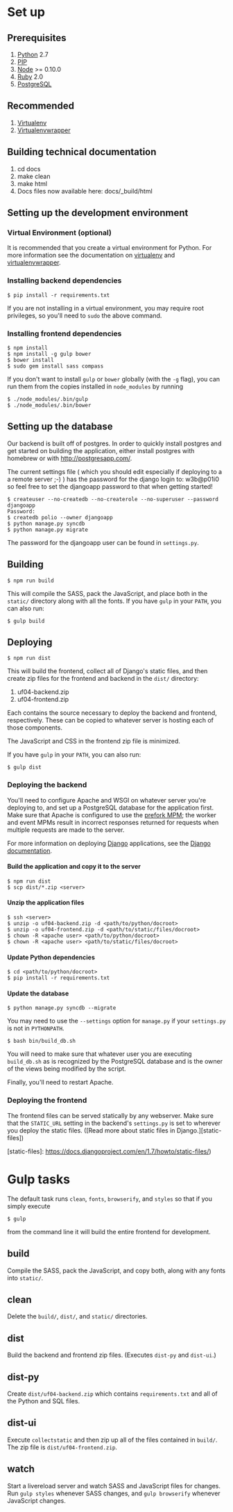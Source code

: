 # Set up

## Prerequisites

1. [Python][] 2.7
2. [PIP][]
3. [Node][] >= 0.10.0
4. [Ruby][] 2.0
5. [PostgreSQL][]

## Recommended

1. [Virtualenv][]
2. [Virtualenvwrapper][]

## Building technical documentation

1. cd docs
2. make clean
3. make html
4. Docs files now available here: docs/_build/html

## Setting up the development environment

### Virtual Environment (optional)

It is recommended that you create a virtual environment for Python. For more
information see the documentation on [virtualenv][] and [virtualenvwrapper][].

### Installing backend dependencies

    $ pip install -r requirements.txt

If you are not installing in a virtual environment, you may require root
privileges, so you'll need to `sudo` the above command.

### Installing frontend dependencies

    $ npm install
    $ npm install -g gulp bower
    $ bower install
    $ sudo gem install sass compass

If you don't want to install `gulp` or `bower` globally (with the `-g` flag),
you can run them from the copies installed in `node_modules` by running

    $ ./node_modules/.bin/gulp
    $ ./node_modules/.bin/bower

## Setting up the database

Our backend is built off of postgres.  In order to quickly install postgres and
get started on building the application, either install postgres with homebrew
or with http://postgresapp.com/.

The current settings file ( which you should edit especially if deploying to
a a remote server ;-) ) has the password for the django login to: w3b@p01i0
so feel free to set the djangoapp password to that when getting started!

    $ createuser --no-createdb --no-createrole --no-superuser --password djangoapp
    Password:
    $ createdb polio --owner djangoapp
    $ python manage.py syncdb
    $ python manage.py migrate

The password for the djangoapp user can be found in `settings.py`.

## Building

    $ npm run build

This will compile the SASS, pack the JavaScript, and place both in the `static/`
directory along with all the fonts. If you have `gulp` in your `PATH`, you can
also run:

    $ gulp build

## Deploying

    $ npm run dist

This will build the frontend, collect all of Django's static files, and then
create zip files for the frontend and backend in the `dist/` directory:

1. uf04-backend.zip
2. uf04-frontend.zip

Each contains the source necessary to deploy the backend and frontend,
respectively. These can be copied to whatever server is hosting each of those
components.

The JavaScript and CSS in the frontend zip file is minimized.

If you have `gulp` in your `PATH`, you can also run:

    $ gulp dist

### Deploying the backend

You'll need to configure Apache and WSGI on whatever server you're deploying to,
and set up a PostgreSQL database for the application first. Make sure that
Apache is configured to use the
[prefork MPM](https://httpd.apache.org/docs/2.4/mpm.html); the worker and event
MPMs result in incorrect responses returned for requests when multiple requests
are made to the server.

For more information on deploying [Django][] applications, see the
[Django documentation](https://docs.djangoproject.com/en/1.7/howto/deployment/).

#### Build the application and copy it to the server

    $ npm run dist
    $ scp dist/*.zip <server>

#### Unzip the application files

    $ ssh <server>
    $ unzip -o uf04-backend.zip -d <path/to/python/docroot>
    $ unzip -o uf04-frontend.zip -d <path/to/static/files/docroot>
    $ chown -R <apache user> <path/to/python/docroot>
    $ chown -R <apache user> <path/to/static/files/docroot>

#### Update Python dependencies

    $ cd <path/to/python/docroot>
    $ pip install -r requirements.txt

#### Update the database

    $ python manage.py syncdb --migrate

You may need to use the `--settings` option for `manage.py` if your
`settings.py` is not in `PYTHONPATH`.

    $ bash bin/build_db.sh

You will need to make sure that whatever user you are executing `build_db.sh` as
is recognized by the PostgreSQL database and is the owner of the views being
modified by the script.

Finally, you'll need to restart Apache.

### Deploying the frontend

The frontend files can be served statically by any webserver. Make sure that
the `STATIC_URL` setting in the backend's `settings.py` is set to wherever you
deploy the static files. ([Read more about static files in Django.][static-files])

[static-files]: https://docs.djangoproject.com/en/1.7/howto/static-files/)

# Gulp tasks

The default task runs `clean`, `fonts`, `browserify`, and `styles` so that if
you simply execute

    $ gulp

from the command line it will build the entire frontend for development.

## build

Compile the SASS, pack the JavaScript, and copy both, along with any fonts into
`static/`.

## clean

Delete the `build/`, `dist/`, and `static/` directories.

## dist

Build the backend and frontend zip files. (Executes `dist-py` and `dist-ui`.)

## dist-py

Create `dist/uf04-backend.zip` which contains `requirements.txt` and all of the
Python and SQL files.

## dist-ui

Execute `collectstatic` and then zip up all of the files contained in `build/`.
The zip file is `dist/uf04-frontend.zip`.

## watch

Start a livereload server and watch SASS and JavaScript files for changes. Run
`gulp styles` whenever SASS changes, and `gulp browserify` whenever JavaScript
changes.

[Django]: https://djangoproject.com/
[Node]: http://nodejs.org/
[PIP]: https://pip.pypa.io/en/latest/
[PostgreSQL]: http://www.postgresql.org/
[Python]: http://python.org
[Ruby]: https://www.ruby-lang.org/en/
[Virtualenv]: https://virtualenv.pypa.io/en/latest/
[Virtualenvwrapper]: https://virtualenvwrapper.readthedocs.org/en/latest/
